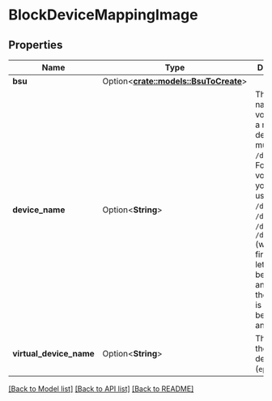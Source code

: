 # BlockDeviceMappingImage

## Properties

Name | Type | Description | Notes
------------ | ------------- | ------------- | -------------
**bsu** | Option<[**crate::models::BsuToCreate**](BsuToCreate.md)> |  | [optional]
**device_name** | Option<**String**> | The device name for the volume. For a root device, you must use `/dev/sda1`. For other volumes, you must use `/dev/sdX`, `/dev/sdXX`, `/dev/xvdX`, or `/dev/xvdXX` (where the first `X` is a letter between `b` and `z`, and the second `X` is a letter between `a` and `z`). | [optional]
**virtual_device_name** | Option<**String**> | The name of the virtual device (`ephemeralN`). | [optional]

[[Back to Model list]](../README.md#documentation-for-models) [[Back to API list]](../README.md#documentation-for-api-endpoints) [[Back to README]](../README.md)


